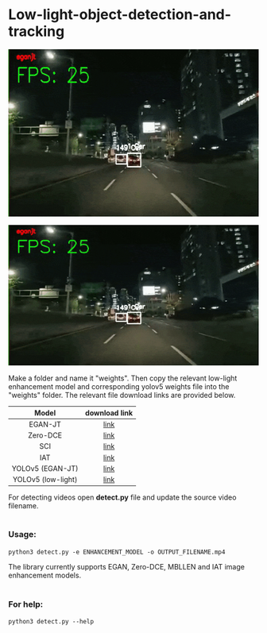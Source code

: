 # Low-light-object-detection-and-tracking

<p align="center">
  <img width="600" height="337" src="./eganjt-model-tracking.gif">
</p>

![image](./eganjt-model-tracking.gif)

Make a folder and name it "weights". Then copy the relevant low-light enhancement model and corresponding yolov5 weights file into the "weights" folder.
The relevant file download links are provided below.

| Model   | download link |
| :---:   | :---:         |
| EGAN-JT | [link](https://drive.google.com/file/d/10qJoa9k6wxfO2GphREKiEdbNtlDqecLM/view?usp=sharing) |
| Zero-DCE | [link](https://drive.google.com/file/d/1Kl983rRWquTNziR4hRgV5dEGxMn1zwKH/view?usp=sharing) |
| SCI | [link](https://drive.google.com/file/d/1BUg4ectcf2VV-BU4khpQXFCMGCsh8_Tv/view?usp=sharing) |
| IAT | [link](https://drive.google.com/file/d/1GJPQ8hgZcIGLeblM_41_MUWIERySBnW4/view?usp=sharing) |
| YOLOv5 (EGAN-JT) | [link](https://drive.google.com/file/d/1ehomjgjU28kkJhJvgtENX7i6p_zpnXgJ/view?usp=sharing) |
| YOLOv5 (low-light) | [link](https://drive.google.com/file/d/11a40xQDInFstfSz2IKTXROt7Z-5RJhB5/view?usp=sharing) |

For detecting videos open **detect.py** file and update the source video filename.
<br><br>
### Usage:
```
python3 detect.py -e ENHANCEMENT_MODEL -o OUTPUT_FILENAME.mp4
```
The library currently supports EGAN, Zero-DCE, MBLLEN and IAT image enhancement models.
<br><br>
### For help:
```
python3 detect.py --help
```
